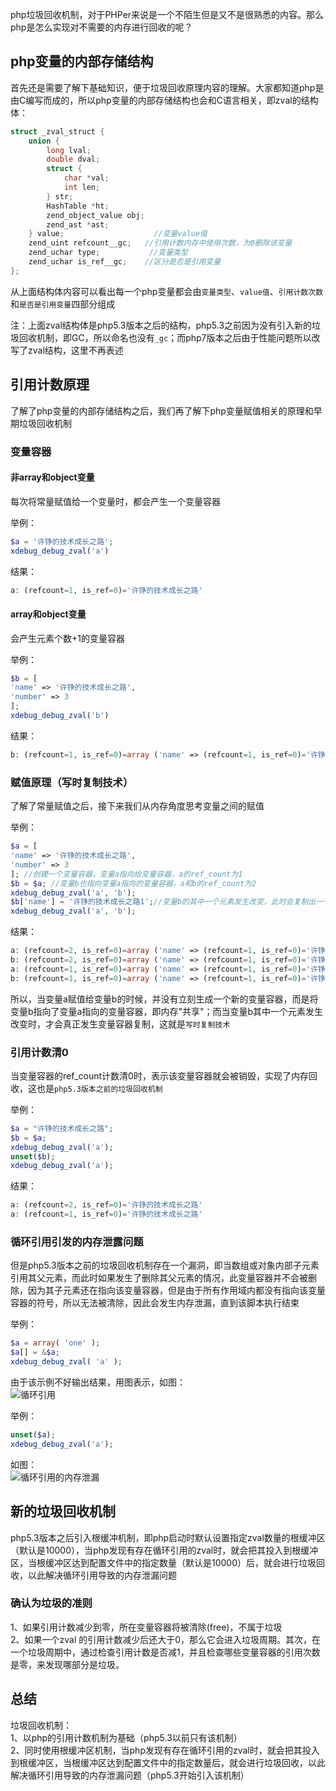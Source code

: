 php垃圾回收机制，对于PHPer来说是一个不陌生但是又不是很熟悉的内容。那么php是怎么实现对不需要的内存进行回收的呢？

## php变量的内部存储结构
首先还是需要了解下基础知识，便于垃圾回收原理内容的理解。大家都知道php是由C编写而成的，所以php变量的内部存储结构也会和C语言相关，即zval的结构体：
```c
struct _zval_struct {
	union {
		long lval;
		double dval;
		struct {
			char *val;
			int len;
		} str;
		HashTable *ht;
		zend_object_value obj;
		zend_ast *ast;
	} value;					//变量value值
	zend_uint refcount__gc;   //引用计数内存中使用次数，为0删除该变量
	zend_uchar type;		   //变量类型
	zend_uchar is_ref__gc;    //区分是否是引用变量
};
```
从上面结构体内容可以看出每一个php变量都会由`变量类型`、`value值`、`引用计数次数`和`是否是引用变量`四部分组成

注：上面zval结构体是php5.3版本之后的结构，php5.3之前因为没有引入新的垃圾回收机制，即GC，所以命名也没有`_gc`；而php7版本之后由于性能问题所以改写了zval结构，这里不再表述

## 引用计数原理
了解了php变量的内部存储结构之后，我们再了解下php变量赋值相关的原理和早期垃圾回收机制

### 变量容器
#### 非array和object变量
每次将常量赋值给一个变量时，都会产生一个变量容器

举例：
```php
$a = '许铮的技术成长之路';
xdebug_debug_zval('a')
```
结果：
```php
a: (refcount=1, is_ref=0)='许铮的技术成长之路'
```

#### array和object变量
会产生元素个数+1的变量容器

举例：
```php
$b = [
'name' => '许铮的技术成长之路',
'number' => 3
];
xdebug_debug_zval('b')
```
结果：
```php
b: (refcount=1, is_ref=0)=array ('name' => (refcount=1, is_ref=0)='许铮的技术成长之路', 'number' => (refcount=1, is_ref=0)=3)
```

### 赋值原理（写时复制技术）
了解了常量赋值之后，接下来我们从内存角度思考变量之间的赋值

举例：
```php
$a = [
'name' => '许铮的技术成长之路',
'number' => 3
]; //创建一个变量容器，变量a指向给变量容器，a的ref_count为1
$b = $a; //变量b也指向变量a指向的变量容器，a和b的ref_count为2
xdebug_debug_zval('a', 'b');
$b['name'] = '许铮的技术成长之路1';//变量b的其中一个元素发生改变，此时会复制出一个新的变量容器，变量b重新指向新的变量容器，a和b的ref_count变成1
xdebug_debug_zval('a', 'b'); 
```
结果：
```php
a: (refcount=2, is_ref=0)=array ('name' => (refcount=1, is_ref=0)='许铮的技术成长之路', 'number' => (refcount=1, is_ref=0)=3)
b: (refcount=2, is_ref=0)=array ('name' => (refcount=1, is_ref=0)='许铮的技术成长之路', 'number' => (refcount=1, is_ref=0)=3)
a: (refcount=1, is_ref=0)=array ('name' => (refcount=1, is_ref=0)='许铮的技术成长之路', 'number' => (refcount=1, is_ref=0)=3)
b: (refcount=1, is_ref=0)=array ('name' => (refcount=1, is_ref=0)='许铮的技术成长之路1', 'number' => (refcount=1, is_ref=0)=3)
```

所以，当变量a赋值给变量b的时候，并没有立刻生成一个新的变量容器，而是将变量b指向了变量a指向的变量容器，即内存"共享"；而当变量b其中一个元素发生改变时，才会真正发生变量容器复制，这就是`写时复制技术`

### 引用计数清0
当变量容器的ref_count计数清0时，表示该变量容器就会被销毁，实现了内存回收，这也是`php5.3版本之前的垃圾回收机制`

举例：
```php
$a = "许铮的技术成长之路";
$b = $a;
xdebug_debug_zval('a');
unset($b);
xdebug_debug_zval('a');
```

结果：
```php
a: (refcount=2, is_ref=0)='许铮的技术成长之路'
a: (refcount=1, is_ref=0)='许铮的技术成长之路'
```

### 循环引用引发的内存泄露问题
但是php5.3版本之前的垃圾回收机制存在一个漏洞，即当数组或对象内部子元素引用其父元素，而此时如果发生了删除其父元素的情况，此变量容器并不会被删除，因为其子元素还在指向该变量容器，但是由于所有作用域内都没有指向该变量容器的符号，所以无法被清除，因此会发生内存泄漏，直到该脚本执行结束

举例：
```php
$a = array( 'one' );
$a[] = &$a;
xdebug_debug_zval( 'a' );
```

由于该示例不好输出结果，用图表示，如图：   
![循环引用](https://user-gold-cdn.xitu.io/2019/3/3/169424e187e478d0?w=533&h=144&f=png&s=6937)

举例：
```php
unset($a);
xdebug_debug_zval('a');
```
如图：   
![循环引用的内存泄漏](https://user-gold-cdn.xitu.io/2019/3/3/169424e18829deb1?w=463&h=144&f=png&s=2659)

## 新的垃圾回收机制
php5.3版本之后引入根缓冲机制，即php启动时默认设置指定zval数量的根缓冲区（默认是10000），当php发现有存在循环引用的zval时，就会把其投入到根缓冲区，当根缓冲区达到配置文件中的指定数量（默认是10000）后，就会进行垃圾回收，以此解决循环引用导致的内存泄漏问题

### 确认为垃圾的准则
1、如果引用计数减少到零，所在变量容器将被清除(free)，不属于垃圾   
2、如果一个zval 的引用计数减少后还大于0，那么它会进入垃圾周期。其次，在一个垃圾周期中，通过检查引用计数是否减1，并且检查哪些变量容器的引用次数是零，来发现哪部分是垃圾。

## 总结
垃圾回收机制：   
1、以php的引用计数机制为基础（php5.3以前只有该机制）   
2、同时使用根缓冲区机制，当php发现有存在循环引用的zval时，就会把其投入到根缓冲区，当根缓冲区达到配置文件中的指定数量后，就会进行垃圾回收，以此解决循环引用导致的内存泄漏问题（php5.3开始引入该机制）
